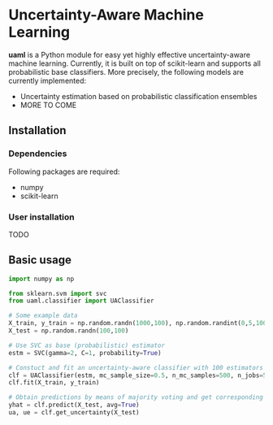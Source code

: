 # Uncertainty-Aware Machine Learning

**uaml** is a Python module for easy yet highly effective uncertainty-aware machine learning. Currently, it is built on top of scikit-learn and supports all probabilistic base classifiers. More precisely, the following models are currently implemented:

* Uncertainty estimation based on probabilistic classification ensembles
* MORE TO COME

## Installation 

### Dependencies 

Following packages are required:

* numpy 
* scikit-learn

### User installation

TODO

## Basic usage

```python
import numpy as np

from sklearn.svm import svc
from uaml.classifier import UAClassifier

# Some example data
X_train, y_train = np.random.randn(1000,100), np.random.randint(0,5,1000)
X_test = np.random.randn(100,100)

# Use SVC as base (probabilistic) estimator
estm = SVC(gamma=2, C=1, probability=True) 

# Constuct and fit an uncertainty-aware classifier with 100 estimators and parellilize over 5 cores 
clf = UAClassifier(estm, mc_sample_size=0.5, n_mc_samples=500, n_jobs=5)
clf.fit(X_train, y_train)

# Obtain predictions by means of majority voting and get corresponding uncertainties
yhat = clf.predict(X_test, avg=True)
ua, ue = clf.get_uncertainty(X_test)
```
